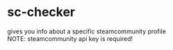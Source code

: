 # sc-checker
gives you info about a specific steamcommunity profile <br />
NOTE: steamcommunity api key is required!
